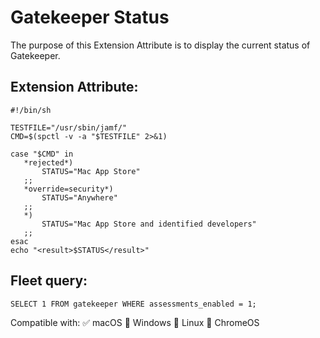 # Gatekeeper Status

The purpose of this Extension Attribute is to display the current status of Gatekeeper.
 
## Extension Attribute:
```
#!/bin/sh

TESTFILE="/usr/sbin/jamf/"
CMD=$(spctl -v -a "$TESTFILE" 2>&1)

case "$CMD" in
   *rejected*)
       STATUS="Mac App Store"
   ;;    
   *override=security*)
       STATUS="Anywhere"
   ;;
   *)
       STATUS="Mac App Store and identified developers"    
   ;;
esac
echo "<result>$STATUS</result>"

```
## Fleet query:
```SELECT 1 FROM gatekeeper WHERE assessments_enabled = 1;```

Compatible with: ✅ macOS 🚫 Windows 🚫 Linux 🚫 ChromeOS
